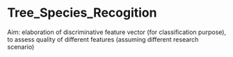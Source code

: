 # Tree_Species_Recogition
Aim: elaboration of discriminative feature vector (for classification purpose), to assess quality of different features (assuming different research scenario)
